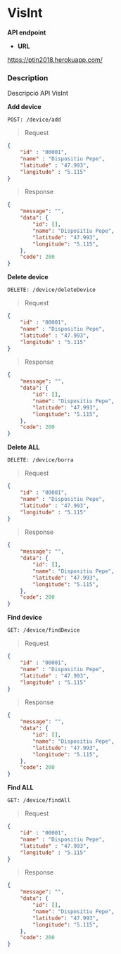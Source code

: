 # VisInt

**API endpoint**

* **URL**

https://ptin2018.herokuapp.com/


### Description

Descripció API VisInt

**Add device**
```
POST: /device/add
```
> Request
``` json
{
	"id" : "00001",
	"name" : "Dispositiu Pepe",
	"latitude" : "47.993",
	"longitude" : "5.115"
}
```
> Response
``` json
{
    "message": "",
    "data": {
        "id": [],
        "name": "Dispositiu Pepe",
        "latitude": "47.993",
        "longitude": "5.115",
    },
    "code": 200
}
```

**Delete device**
```
DELETE: /device/deleteDevice
```
> Request
``` json
{
	"id" : "00001",
	"name" : "Dispositiu Pepe",
	"latitude" : "47.993",
	"longitude" : "5.115"
}
```
> Response
``` json
{
    "message": "",
    "data": {
        "id": [],
        "name": "Dispositiu Pepe",
        "latitude": "47.993",
        "longitude": "5.115",
    },
    "code": 200
}
```

**Delete ALL**
```
DELETE: /device/borra
```
> Request
``` json
{
	"id" : "00001",
	"name" : "Dispositiu Pepe",
	"latitude" : "47.993",
	"longitude" : "5.115"
}
```
> Response
``` json
{
    "message": "",
    "data": {
        "id": [],
        "name": "Dispositiu Pepe",
        "latitude": "47.993",
        "longitude": "5.115",
    },
    "code": 200
}
```

**Find device**
```
GET: /device/findDevice
```
> Request
``` json
{
	"id" : "00001",
	"name" : "Dispositiu Pepe",
	"latitude" : "47.993",
	"longitude" : "5.115"
}
```
> Response
``` json
{
    "message": "",
    "data": {
        "id": [],
        "name": "Dispositiu Pepe",
        "latitude": "47.993",
        "longitude": "5.115",
    },
    "code": 200
}
```

**Find ALL**
```
GET: /device/findAll
```
> Request
``` json
{
	"id" : "00001",
	"name" : "Dispositiu Pepe",
	"latitude" : "47.993",
	"longitude" : "5.115"
}
```
> Response
``` json
{
    "message": "",
    "data": {
        "id": [],
        "name": "Dispositiu Pepe",
        "latitude": "47.993",
        "longitude": "5.115",
    },
    "code": 200
}
```
